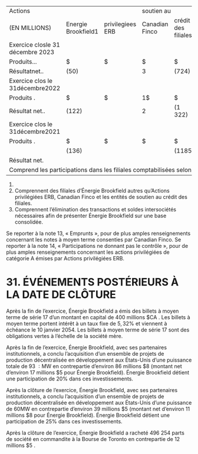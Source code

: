 <html><body><table><tr><td colspan="3">Actions</td><td colspan="3">soutien au</td><td colspan="3">Brookfield</td></tr><tr><td>(EN MILLIONS)</td><td>Energie Brookfield1</td><td>privilegiees ERB</td><td>Canadian Finco</td><td>crédit des filiales</td><td>Autres filiales1,2</td><td>Ajustements de consolidation</td><td>(Donnees consolidees)</td></tr><tr><td>Exercice closle 31 décembre 2023</td><td></td><td></td><td></td><td></td><td></td><td></td><td></td></tr><tr><td>Produits...</td><td>$</td><td>$</td><td>$</td><td>$</td><td>5 038 $</td><td>$</td><td>5 038$</td></tr><tr><td>Résultatnet..</td><td>(50)</td><td></td><td>3</td><td>(724)</td><td>1 686</td><td>(299)</td><td>616</td></tr><tr><td>Exercice clos le 31décembre2022</td><td></td><td></td><td></td><td></td><td></td><td></td><td></td></tr><tr><td>Produits .</td><td>$</td><td>$</td><td>1$</td><td>$</td><td>4711 $</td><td>$</td><td>4 711 $</td></tr><tr><td>Résultat net..</td><td>(122)</td><td></td><td>2</td><td>(1 322)</td><td>772</td><td>808</td><td>138</td></tr><tr><td>Exercice clos le 31décembre2021</td><td></td><td></td><td></td><td></td><td></td><td></td><td></td></tr><tr><td>Produits .</td><td>$</td><td>$</td><td>$</td><td>$</td><td>4096 $</td><td>$</td><td>4096$</td></tr><tr><td></td><td>(136)</td><td></td><td></td><td>(1185)</td><td>561</td><td></td><td></td></tr><tr><td>Résultat net.</td><td></td><td></td><td></td><td></td><td></td><td>694</td><td>(66)</td></tr><tr><td colspan="8">Comprend les participations dans les filiales comptabilisées selon la méthode de la mise en équivalence.</td></tr></table></body></html>  

1)   
2) Comprennent des filiales d’Énergie Brookfield autres qu’Actions privilégiées ERB, Canadian Finco et les entités de soutien au crédit des filiales.   
3) Comprennent l’élimination des transactions et soldes intersociétés nécessaires afin de présenter Énergie Brookfield sur une base consolidée.  

Se reporter à la note 13, « Emprunts », pour de plus amples renseignements concernant les notes à moyen terme consenties par Canadian Finco. Se reporter à la note 14, « Participations ne donnant pas le contrôle », pour de plus amples renseignements concernant les actions privilégiées de catégorie A émises par Actions privilégiées ERB.  

# 31. ÉVÉNEMENTS POSTÉRIEURS À LA DATE DE CLÔTURE  

Après la fin de l’exercice, Énergie Brookfield a émis des billets à moyen terme de série 17 d’un montant en capital de 400 millions $\$ \mathrm { C A }$ . Les billets à moyen terme portent intérêt à un taux fixe de $5 { , } 3 2 \%$ et viennent à échéance le 10 janvier 2054. Les billets à moyen terme de série 17 sont des obligations vertes à l’échelle de la société mère.  

Après la fin de l’exercice, Énergie Brookfield, avec ses partenaires institutionnels, a conclu l’acquisition d’un ensemble de projets de production décentralisée en développement aux États-Unis d’une puissance totale de $9 3 \mathrm { \ : M W }$ en contrepartie d’environ 86 millions $\$ 8$ (montant net d’environ 17 millions $\$ 5$ pour Énergie Brookfield). Énergie Brookfield détient une participation de $20 \%$ dans ces investissements.  

Après la clôture de l’exercice, Énergie Brookfield, avec ses partenaires institutionnels, a conclu l’acquisition d’un ensemble de projets de production décentralisée en développement aux États-Unis d’une puissance de $6 0 \mathrm { M W }$ en contrepartie d’environ 39 millions $\$ 5$ (montant net d’environ 11 millions $\$ 8$ pour Énergie Brookfield). Énergie Brookfield détient une participation de $25 \%$ dans ces investissements.  

Après la clôture de l’exercice, Énergie Brookfield a racheté 496 254 parts de société en commandite à la Bourse de Toronto en contrepartie de 12 millions $\$ 5$ .  